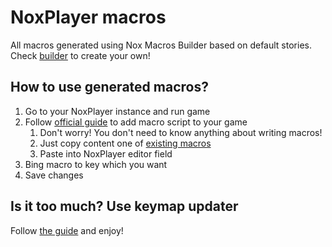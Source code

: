 # NoxPlayer macros
All macros generated using Nox Macros Builder based on default stories.<br/>
Check [builder](../nox-builder/README.md) to create your own!

## How to use generated macros?
1. Go to your NoxPlayer instance and run game
2. Follow [official guide](https://support.bignox.com/en/keyboard/macro) to add macro script to your game
   1. Don't worry! You don't need to know anything about writing macros!
   2. Just copy content one of [existing macros](./macros)
   3. Paste into NoxPlayer editor field
3. Bing macro to key which you want
4. Save changes

## Is it too much? Use keymap updater
Follow [the guide](../UPDATER.md) and enjoy!